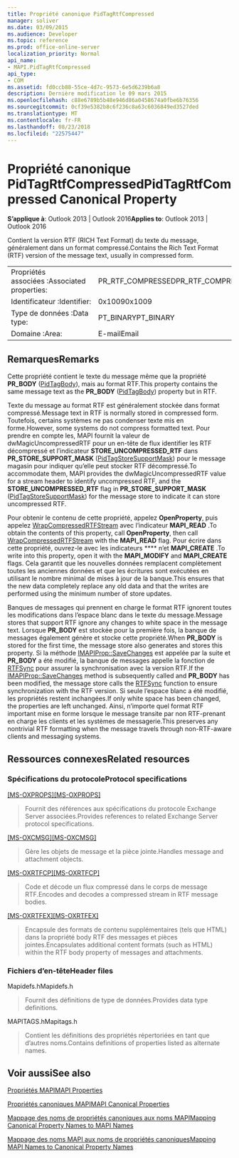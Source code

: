 ```yaml
---
title: Propriété canonique PidTagRtfCompressed
manager: soliver
ms.date: 03/09/2015
ms.audience: Developer
ms.topic: reference
ms.prod: office-online-server
localization_priority: Normal
api_name:
- MAPI.PidTagRtfCompressed
api_type:
- COM
ms.assetid: fd0ccb88-55ce-4d7c-9573-6e5d6239b6a8
description: Dernière modification le 09 mars 2015
ms.openlocfilehash: c88e6789b5b48e946d86a0458674a0fbe6b76356
ms.sourcegitcommit: 0cf39e5382b8c6f236c8a63c6036849ed3527ded
ms.translationtype: MT
ms.contentlocale: fr-FR
ms.lasthandoff: 08/23/2018
ms.locfileid: "22575447"
---
```

# <a name="pidtagrtfcompressed-canonical-property"></a><span data-ttu-id="808c3-103">Propriété canonique PidTagRtfCompressed</span><span class="sxs-lookup"><span data-stu-id="808c3-103">PidTagRtfCompressed Canonical Property</span></span>

  
  
<span data-ttu-id="808c3-104">**S’applique à**: Outlook 2013 | Outlook 2016</span><span class="sxs-lookup"><span data-stu-id="808c3-104">**Applies to**: Outlook 2013 | Outlook 2016</span></span> 
  
<span data-ttu-id="808c3-105">Contient la version RTF (RICH Text Format) du texte du message, généralement dans un format compressé.</span><span class="sxs-lookup"><span data-stu-id="808c3-105">Contains the Rich Text Format (RTF) version of the message text, usually in compressed form.</span></span> 
  
|||
|:-----|:-----|
|<span data-ttu-id="808c3-106">Propriétés associées :</span><span class="sxs-lookup"><span data-stu-id="808c3-106">Associated properties:</span></span>  <br/> |<span data-ttu-id="808c3-107">PR_RTF_COMPRESSED</span><span class="sxs-lookup"><span data-stu-id="808c3-107">PR_RTF_COMPRESSED</span></span>  <br/> |
|<span data-ttu-id="808c3-108">Identificateur :</span><span class="sxs-lookup"><span data-stu-id="808c3-108">Identifier:</span></span>  <br/> |<span data-ttu-id="808c3-109">0x1009</span><span class="sxs-lookup"><span data-stu-id="808c3-109">0x1009</span></span>  <br/> |
|<span data-ttu-id="808c3-110">Type de données :</span><span class="sxs-lookup"><span data-stu-id="808c3-110">Data type:</span></span>  <br/> |<span data-ttu-id="808c3-111">PT_BINARY</span><span class="sxs-lookup"><span data-stu-id="808c3-111">PT_BINARY</span></span>  <br/> |
|<span data-ttu-id="808c3-112">Domaine :</span><span class="sxs-lookup"><span data-stu-id="808c3-112">Area:</span></span>  <br/> |<span data-ttu-id="808c3-113">E-mail</span><span class="sxs-lookup"><span data-stu-id="808c3-113">Email</span></span>  <br/> |
   
## <a name="remarks"></a><span data-ttu-id="808c3-114">Remarques</span><span class="sxs-lookup"><span data-stu-id="808c3-114">Remarks</span></span>

<span data-ttu-id="808c3-115">Cette propriété contient le texte du message même que la propriété **PR_BODY** ([PidTagBody](pidtagbody-canonical-property.md)), mais au format RTF.</span><span class="sxs-lookup"><span data-stu-id="808c3-115">This property contains the same message text as the **PR_BODY** ([PidTagBody](pidtagbody-canonical-property.md)) property but in RTF.</span></span> 
  
<span data-ttu-id="808c3-116">Texte du message au format RTF est généralement stockée dans format compressé.</span><span class="sxs-lookup"><span data-stu-id="808c3-116">Message text in RTF is normally stored in compressed form.</span></span> <span data-ttu-id="808c3-117">Toutefois, certains systèmes ne pas condenser texte mis en forme.</span><span class="sxs-lookup"><span data-stu-id="808c3-117">However, some systems do not compress formatted text.</span></span> <span data-ttu-id="808c3-118">Pour prendre en compte les, MAPI fournit la valeur de dwMagicUncompressedRTF pour un en-tête de flux identifier les RTF décompressé et l’indicateur **STORE_UNCOMPRESSED_RTF** dans **PR_STORE_SUPPORT_MASK** ([PidTagStoreSupportMask](pidtagstoresupportmask-canonical-property.md)) pour le message magasin pour indiquer qu’elle peut stocker RTF décompressé.</span><span class="sxs-lookup"><span data-stu-id="808c3-118">To accommodate them, MAPI provides the dwMagicUncompressedRTF value for a stream header to identify uncompressed RTF, and the **STORE_UNCOMPRESSED_RTF** flag in **PR_STORE_SUPPORT_MASK** ([PidTagStoreSupportMask](pidtagstoresupportmask-canonical-property.md)) for the message store to indicate it can store uncompressed RTF.</span></span> 
  
<span data-ttu-id="808c3-119">Pour obtenir le contenu de cette propriété, appelez **OpenProperty**, puis appelez [WrapCompressedRTFStream](wrapcompressedrtfstream.md) avec l’indicateur **MAPI_READ** .</span><span class="sxs-lookup"><span data-stu-id="808c3-119">To obtain the contents of this property, call **OpenProperty**, then call [WrapCompressedRTFStream](wrapcompressedrtfstream.md) with the **MAPI_READ** flag.</span></span> <span data-ttu-id="808c3-120">Pour écrire dans cette propriété, ouvrez-le avec les indicateurs **** n’et **MAPI_CREATE** .</span><span class="sxs-lookup"><span data-stu-id="808c3-120">To write into this property, open it with the **MAPI_MODIFY** and **MAPI_CREATE** flags.</span></span> <span data-ttu-id="808c3-121">Cela garantit que les nouvelles données remplacent complètement toutes les anciennes données et que les écritures sont exécutées en utilisant le nombre minimal de mises à jour de la banque.</span><span class="sxs-lookup"><span data-stu-id="808c3-121">This ensures that the new data completely replace any old data and that the writes are performed using the minimum number of store updates.</span></span> 
  
<span data-ttu-id="808c3-122">Banques de messages qui prennent en charge le format RTF ignorent toutes les modifications dans l’espace blanc dans le texte du message.</span><span class="sxs-lookup"><span data-stu-id="808c3-122">Message stores that support RTF ignore any changes to white space in the message text.</span></span> <span data-ttu-id="808c3-123">Lorsque **PR_BODY** est stockée pour la première fois, la banque de messages également génère et stocke cette propriété.</span><span class="sxs-lookup"><span data-stu-id="808c3-123">When **PR_BODY** is stored for the first time, the message store also generates and stores this property.</span></span> <span data-ttu-id="808c3-124">Si la méthode [IMAPIProp::SaveChanges](imapiprop-savechanges.md) est appelée par la suite et **PR_BODY** a été modifié, la banque de messages appelle la fonction de [RTFSync](rtfsync.md) pour assurer la synchronisation avec la version RTF.</span><span class="sxs-lookup"><span data-stu-id="808c3-124">If the [IMAPIProp::SaveChanges](imapiprop-savechanges.md) method is subsequently called and **PR_BODY** has been modified, the message store calls the [RTFSync](rtfsync.md) function to ensure synchronization with the RTF version.</span></span> <span data-ttu-id="808c3-125">Si seule l’espace blanc a été modifié, les propriétés restent inchangées.</span><span class="sxs-lookup"><span data-stu-id="808c3-125">If only white space has been changed, the properties are left unchanged.</span></span> <span data-ttu-id="808c3-126">Ainsi, n’importe quel format RTF important mise en forme lorsque le message transite par non RTF-prenant en charge les clients et les systèmes de messagerie.</span><span class="sxs-lookup"><span data-stu-id="808c3-126">This preserves any nontrivial RTF formatting when the message travels through non-RTF-aware clients and messaging systems.</span></span> 
  
## <a name="related-resources"></a><span data-ttu-id="808c3-127">Ressources connexes</span><span class="sxs-lookup"><span data-stu-id="808c3-127">Related resources</span></span>

### <a name="protocol-specifications"></a><span data-ttu-id="808c3-128">Spécifications du protocole</span><span class="sxs-lookup"><span data-stu-id="808c3-128">Protocol specifications</span></span>

<span data-ttu-id="808c3-129">[[MS-OXPROPS]](http://msdn.microsoft.com/library/f6ab1613-aefe-447d-a49c-18217230b148%28Office.15%29.aspx)</span><span class="sxs-lookup"><span data-stu-id="808c3-129">[[MS-OXPROPS]](http://msdn.microsoft.com/library/f6ab1613-aefe-447d-a49c-18217230b148%28Office.15%29.aspx)</span></span>
  
> <span data-ttu-id="808c3-130">Fournit des références aux spécifications du protocole Exchange Server associées.</span><span class="sxs-lookup"><span data-stu-id="808c3-130">Provides references to related Exchange Server protocol specifications.</span></span>
    
<span data-ttu-id="808c3-131">[[MS-OXCMSG]](http://msdn.microsoft.com/library/7fd7ec40-deec-4c06-9493-1bc06b349682%28Office.15%29.aspx)</span><span class="sxs-lookup"><span data-stu-id="808c3-131">[[MS-OXCMSG]](http://msdn.microsoft.com/library/7fd7ec40-deec-4c06-9493-1bc06b349682%28Office.15%29.aspx)</span></span>
  
> <span data-ttu-id="808c3-132">Gère les objets de message et la pièce jointe.</span><span class="sxs-lookup"><span data-stu-id="808c3-132">Handles message and attachment objects.</span></span>
    
<span data-ttu-id="808c3-133">[[MS-OXRTFCP]](http://msdn.microsoft.com/library/65dfe2df-1b69-43fc-8ebd-21819a7463fb%28Office.15%29.aspx)</span><span class="sxs-lookup"><span data-stu-id="808c3-133">[[MS-OXRTFCP]](http://msdn.microsoft.com/library/65dfe2df-1b69-43fc-8ebd-21819a7463fb%28Office.15%29.aspx)</span></span>
  
> <span data-ttu-id="808c3-134">Code et décode un flux compressé dans le corps de message RTF.</span><span class="sxs-lookup"><span data-stu-id="808c3-134">Encodes and decodes a compressed stream in RTF message bodies.</span></span>
    
<span data-ttu-id="808c3-135">[[MS-OXRTFEX]](http://msdn.microsoft.com/library/411d0d58-49f7-496c-b8c3-5859b045f6cf%28Office.15%29.aspx)</span><span class="sxs-lookup"><span data-stu-id="808c3-135">[[MS-OXRTFEX]](http://msdn.microsoft.com/library/411d0d58-49f7-496c-b8c3-5859b045f6cf%28Office.15%29.aspx)</span></span>
  
> <span data-ttu-id="808c3-136">Encapsule des formats de contenu supplémentaires (tels que HTML) dans la propriété body RTF des messages et pièces jointes.</span><span class="sxs-lookup"><span data-stu-id="808c3-136">Encapsulates additional content formats (such as HTML) within the RTF body property of messages and attachments.</span></span>
    
### <a name="header-files"></a><span data-ttu-id="808c3-137">Fichiers d’en-tête</span><span class="sxs-lookup"><span data-stu-id="808c3-137">Header files</span></span>

<span data-ttu-id="808c3-138">Mapidefs.h</span><span class="sxs-lookup"><span data-stu-id="808c3-138">Mapidefs.h</span></span>
  
> <span data-ttu-id="808c3-139">Fournit des définitions de type de données.</span><span class="sxs-lookup"><span data-stu-id="808c3-139">Provides data type definitions.</span></span>
    
<span data-ttu-id="808c3-140">MAPITAGS.h</span><span class="sxs-lookup"><span data-stu-id="808c3-140">Mapitags.h</span></span>
  
> <span data-ttu-id="808c3-141">Contient les définitions des propriétés répertoriées en tant que d’autres noms.</span><span class="sxs-lookup"><span data-stu-id="808c3-141">Contains definitions of properties listed as alternate names.</span></span>
    
## <a name="see-also"></a><span data-ttu-id="808c3-142">Voir aussi</span><span class="sxs-lookup"><span data-stu-id="808c3-142">See also</span></span>



[<span data-ttu-id="808c3-143">Propriétés MAPI</span><span class="sxs-lookup"><span data-stu-id="808c3-143">MAPI Properties</span></span>](mapi-properties.md)
  
[<span data-ttu-id="808c3-144">Propriétés canoniques MAPI</span><span class="sxs-lookup"><span data-stu-id="808c3-144">MAPI Canonical Properties</span></span>](mapi-canonical-properties.md)
  
[<span data-ttu-id="808c3-145">Mappage des noms de propriétés canoniques aux noms MAPI</span><span class="sxs-lookup"><span data-stu-id="808c3-145">Mapping Canonical Property Names to MAPI Names</span></span>](mapping-canonical-property-names-to-mapi-names.md)
  
[<span data-ttu-id="808c3-146">Mappage des noms MAPI aux noms de propriétés canoniques</span><span class="sxs-lookup"><span data-stu-id="808c3-146">Mapping MAPI Names to Canonical Property Names</span></span>](mapping-mapi-names-to-canonical-property-names.md)

